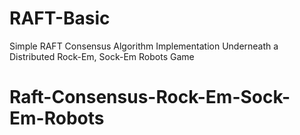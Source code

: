 # RAFT-Basic
Simple RAFT Consensus Algorithm Implementation Underneath a Distributed Rock-Em, Sock-Em Robots Game
# Raft-Consensus-Rock-Em-Sock-Em-Robots
